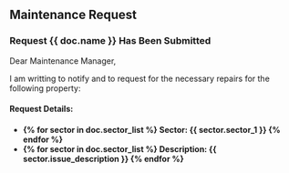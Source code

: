<h2>Maintenance Request</h2>
<h3>Request {{ doc.name }} Has Been Submitted</h2>

<p>Dear Maintenance Manager,<br>
<p>I am writting to notify and to request for the necessary repairs for the following property:<br>

<h4>Request Details:<h4>
<ul>
<li>
{% for sector in doc.sector_list %}
Sector: {{ sector.sector_1 }}
{% endfor %}
</li>
<li>
{% for sector in doc.sector_list %}
Description: {{ sector.issue_description }}
{% endfor %}
</li>
</ul>
